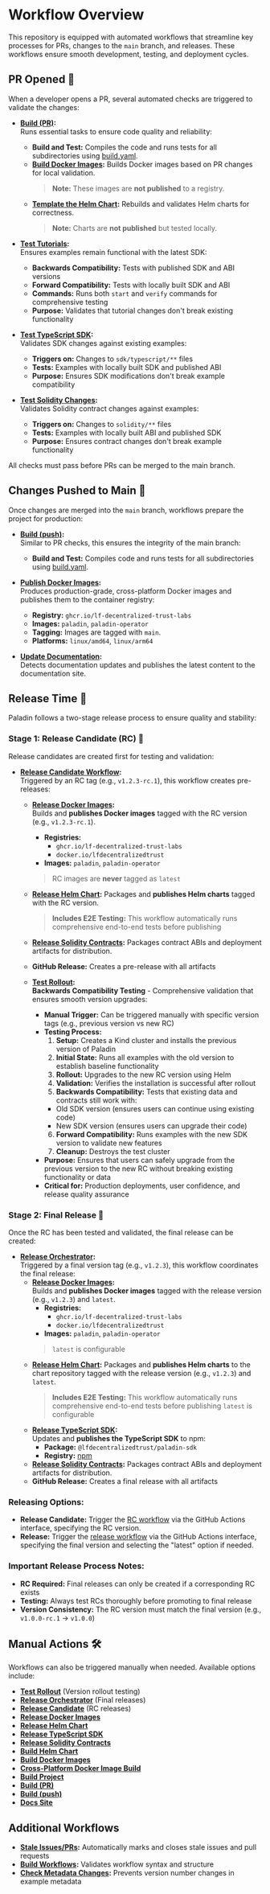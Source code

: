 # Workflow Overview

This repository is equipped with automated workflows that streamline key processes for PRs, changes to the `main` branch, and releases. These workflows ensure smooth development, testing, and deployment cycles.

## PR Opened 🚦
When a developer opens a PR, several automated checks are triggered to validate the changes:

- **[Build (PR)](workflows/on-pr.yaml):**  
  Runs essential tasks to ensure code quality and reliability:
  - **Build and Test:** Compiles the code and runs tests for all subdirectories using [build.yaml](workflows/build.yaml).
  - **[Build Docker Images](workflows/build-image.yaml):** Builds Docker images based on PR changes for local validation.  
    > **Note:** These images are **not published** to a registry.
  - **[Template the Helm Chart](workflows/build-chart.yaml):** Rebuilds and validates Helm charts for correctness.  
    > **Note:** Charts are **not published** but tested locally.

- **[Test Tutorials](workflows/on-pr-push-tutorials.yaml):**  
  Ensures examples remain functional with the latest SDK:
  - **Backwards Compatibility:** Tests with published SDK and ABI versions
  - **Forward Compatibility:** Tests with locally built SDK and ABI
  - **Commands:** Runs both `start` and `verify` commands for comprehensive testing
  - **Purpose:** Validates that tutorial changes don't break existing functionality

- **[Test TypeScript SDK](workflows/on-pr-push-ts-sdk.yaml):**  
  Validates SDK changes against existing examples:
  - **Triggers on:** Changes to `sdk/typescript/**` files
  - **Tests:** Examples with locally built SDK and published ABI
  - **Purpose:** Ensures SDK modifications don't break example compatibility

- **[Test Solidity Changes](workflows/on-pr-push-solidity.yaml):**  
  Validates Solidity contract changes against examples:
  - **Triggers on:** Changes to `solidity/**` files
  - **Tests:** Examples with locally built ABI and published SDK
  - **Purpose:** Ensures contract changes don't break example functionality

All checks must pass before PRs can be merged to the main branch.

## Changes Pushed to Main 🌟
Once changes are merged into the `main` branch, workflows prepare the project for production:

- **[Build (push)](workflows/on-push.yml):**  
  Similar to PR checks, this ensures the integrity of the main branch:
  - **Build and Test:** Compiles code and runs tests for all subdirectories using [build.yaml](workflows/build.yaml).

- **[Publish Docker Images](workflows/cross-build-images.yaml):**  
  Produces production-grade, cross-platform Docker images and publishes them to the container registry:
  - **Registry:** `ghcr.io/lf-decentralized-trust-labs`
  - **Images:** `paladin`, `paladin-operator`
  - **Tagging:** Images are tagged with `main`.
  - **Platforms:** `linux/amd64`, `linux/arm64`

- **[Update Documentation](workflows/docs.yaml):**  
  Detects documentation updates and publishes the latest content to the documentation site.

## Release Time 🚀
Paladin follows a two-stage release process to ensure quality and stability:

### Stage 1: Release Candidate (RC) 🧪
Release candidates are created first for testing and validation:

- **[Release Candidate Workflow](workflows/release-candidate.yaml):**  
  Triggered by an RC tag (e.g., `v1.2.3-rc.1`), this workflow creates pre-releases:
  - **[Release Docker Images](workflows/release-images.yaml):**  
    Builds and **publishes Docker images** tagged with the RC version (e.g., `v1.2.3-rc.1`).
    - **Registries:** 
      - `ghcr.io/lf-decentralized-trust-labs`
      - `docker.io/lfdecentralizedtrust`
    - **Images:** `paladin`, `paladin-operator`
    > RC images are **never** tagged as `latest`
  - **[Release Helm Chart](workflows/release-charts.yaml):**
    Packages and **publishes Helm charts** tagged with the RC version.
    > **Includes E2E Testing:** This workflow automatically runs comprehensive end-to-end tests before publishing
  - **[Release Solidity Contracts](workflows/release-solidity-contracts.yaml):**
    Packages contract ABIs and deployment artifacts for distribution.
  - **GitHub Release:** Creates a pre-release with all artifacts

  - **[Test Rollout](workflows/test-rollout.yaml):**  
    **Backwards Compatibility Testing** - Comprehensive validation that ensures smooth version upgrades:
    - **Manual Trigger:** Can be triggered manually with specific version tags (e.g., previous version vs new RC)
    - **Testing Process:**
      1. **Setup:** Creates a Kind cluster and installs the previous version of Paladin
      2. **Initial State:** Runs all examples with the old version to establish baseline functionality
      3. **Rollout:** Upgrades to the new RC version using Helm
      4. **Validation:** Verifies the installation is successful after rollout
      5. **Backwards Compatibility:** Tests that existing data and contracts still work with:
        - Old SDK version (ensures users can continue using existing code)
        - New SDK version (ensures users can upgrade their code)
      6. **Forward Compatibility:** Runs examples with the new SDK version to validate new features
      7. **Cleanup:** Destroys the test cluster
    - **Purpose:** Ensures that users can safely upgrade from the previous version to the new RC without breaking existing functionality or data
    - **Critical for:** Production deployments, user confidence, and release quality assurance

### Stage 2: Final Release 🎯
Once the RC has been tested and validated, the final release can be created:

- **[Release Orchestrator](workflows/release.yaml):**  
  Triggered by a final version tag (e.g., `v1.2.3`), this workflow coordinates the final release:
  - **[Release Docker Images](workflows/release-images.yaml):**  
    Builds and **publishes Docker images** tagged with the release version (e.g., `v1.2.3`) and `latest`.
    - **Registries:** 
      - `ghcr.io/lf-decentralized-trust-labs`
      - `docker.io/lfdecentralizedtrust`
    - **Images:** `paladin`, `paladin-operator`
    > `latest` is configurable 
  - **[Release Helm Chart](workflows/release-charts.yaml):**
    Packages and **publishes Helm charts** to the chart repository tagged with the release version (e.g., `v1.2.3`) and `latest`.
    > **Includes E2E Testing:** This workflow automatically runs comprehensive end-to-end tests before publishing
    > `latest` is configurable 
  - **[Release TypeScript SDK](workflows/release-typescript-sdk.yaml):**  
    Updates and **publishes the TypeScript SDK** to npm:
    - **Package:** `@lfdecentralizedtrust/paladin-sdk`
    - **Registry:** [npm](https://www.npmjs.com/package/@lfdecentralizedtrust/paladin-sdk)
  - **[Release Solidity Contracts](workflows/release-solidity-contracts.yaml):**
    Packages contract ABIs and deployment artifacts for distribution.
  - **GitHub Release:** Creates a final release with all artifacts

### Releasing Options: 
* **Release Candidate:** Trigger the [RC workflow](https://github.com/LF-Decentralized-Trust-labs/paladin/actions/workflows/release-candidate.yaml) via the GitHub Actions interface, specifying the RC version.
* **Release:** Trigger the [release workflow](https://github.com/LF-Decentralized-Trust-labs/paladin/actions/workflows/release.yaml) via the GitHub Actions interface, specifying the final version and selecting the "latest" option if needed.

### Important Release Process Notes:
- **RC Required:** Final releases can only be created if a corresponding RC exists
- **Testing:** Always test RCs thoroughly before promoting to final release
- **Version Consistency:** The RC version must match the final version (e.g., `v1.0.0-rc.1` → `v1.0.0`)


## Manual Actions 🛠️
Workflows can also be triggered manually when needed. Available options include:

- **[Test Rollout](workflows/test-rollout.yaml)** (Version rollout testing)
- **[Release Orchestrator](workflows/release.yaml)** (Final releases)
- **[Release Candidate](workflows/release-candidate.yaml)** (RC releases)
- **[Release Docker Images](workflows/release-images.yaml)**
- **[Release Helm Chart](workflows/release-charts.yaml)**
- **[Release TypeScript SDK](workflows/release-typescript-sdk.yaml)**
- **[Release Solidity Contracts](workflows/release-solidity-contracts.yaml)**
- **[Build Helm Chart](workflows/build-chart.yaml)**
- **[Build Docker Images](workflows/build-image.yaml)**  
- **[Cross-Platform Docker Image Build](workflows/cross-build-images.yaml)**
- **[Build Project](workflows/build.yaml)**
- **[Build (PR)](workflows/on-pr.yaml)**
- **[Build (push)](workflows/on-push.yml)**
- **[Docs Site](workflows/docs.yaml)**

## Additional Workflows

- **[Stale Issues/PRs](workflows/stale.yml):** Automatically marks and closes stale issues and pull requests
- **[Build Workflows](workflows/build-workflows.yaml):** Validates workflow syntax and structure
- **[Check Metadata Changes](workflows/check-metadata-changes.yml):** Prevents version number changes in example metadata
